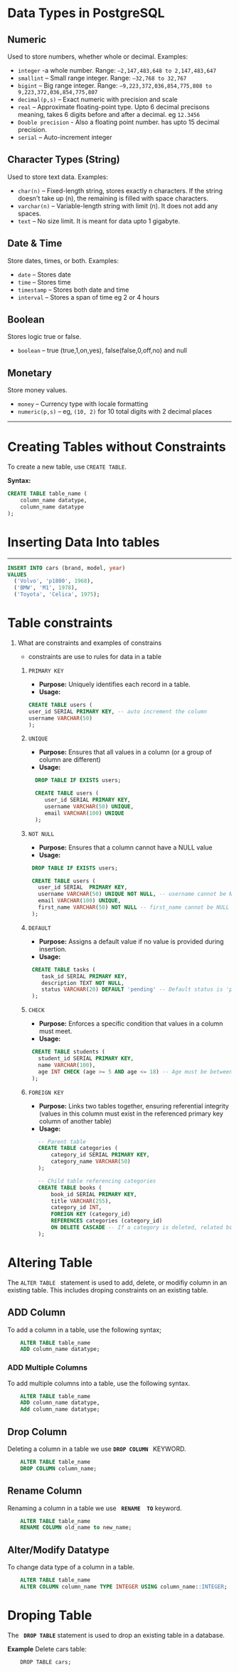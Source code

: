 # Data Types in PostgreSQL

## Numeric

Used to store numbers, whether whole or decimal. Examples:

- `integer` -a whole number. Range: `–2,147,483,648 to 2,147,483,647`
- `smallint` – Small range integer. Range: `–32,768 to 32,767`
- `bigint` – Big range integer. Range: `–9,223,372,036,854,775,808 to 9,223,372,036,854,775,807`
- `decimal(p,s)` – Exact numeric with precision and scale
- `real` – Approximate floating-point type. Upto 6 decimal precisons meaning, takes 6 digits before and after a decimal. eg `12.3456`
- `Double precision` - Also a floating point number. has upto 15 decimal precision.
- `serial` – Auto-increment integer

## Character Types (String)

Used to store text data. Examples:

- `char(n)` – Fixed-length string, stores exactly n characters. If the string doesn't take up (n), the remaining is filled with space characters.
- `varchar(n)` – Variable-length string with limit (n). It does not add any spaces.
- `text` – No size limit. It is meant for data upto 1 gigabyte.

## Date & Time

Store dates, times, or both. Examples:

- `date` – Stores date
- `time` – Stores time
- `timestamp` – Stores both date and time
- `interval` – Stores a span of time eg 2 or 4 hours

## Boolean

Stores logic true or false.

- `boolean` – true (true,1,on,yes), false(false,0,off,no) and null

## Monetary

Store money values.

- `money` – Currency type with locale formatting
- `numeric(p,s)` – eg, `(10, 2)` for 10 total digits with 2 decimal places

---

# Creating Tables without Constraints

To create a new table, use `CREATE TABLE`.

**Syntax:**

```sql
CREATE TABLE table_name (
    column_name datatype,
    column_name datatype
);
```

# Inserting Data Into tables

---

```sql
INSERT INTO cars (brand, model, year)
VALUES
  ('Volvo', 'p1800', 1968),
  ('BMW', 'M1', 1978),
  ('Toyota', 'Celica', 1975);
```

# Table constraints

1.  What are constraints and examples of constrains

    - constraints are use to rules for data in a table

    1. `PRIMARY KEY`

       - **Purpose:** Uniquely identifies each record in a table.
       - **Usage:**

       ```SQL
       CREATE TABLE users (
       user_id SERIAL PRIMARY KEY, -- auto increment the column
       username VARCHAR(50)
       );
       ```

    2. `UNIQUE`

       - **Purpose:** Ensures that all values in a column (or a group of column are different)
       - **Usage:**

       ```SQL
         DROP TABLE IF EXISTS users;

         CREATE TABLE users (
            user_id SERIAL PRIMARY KEY,
            username VARCHAR(50) UNIQUE,
            email VARCHAR(100) UNIQUE
         );
       ```

    3. `NOT NULL`

       - **Purpose:** Ensures that a column cannot have a NULL value
       - **Usage:**

       ```SQL
        DROP TABLE IF EXISTS users;

        CREATE TABLE users (
          user_id SERIAL  PRIMARY KEY,
          username VARCHAR(50) UNIQUE NOT NULL, -- username cannot be NULL
          email VARCHAR(100) UNIQUE,
          first_name VARCHAR(50) NOT NULL -- first_name cannot be NULL
        );
       ```

    4. `DEFAULT`

       - **Purpose:** Assigns a default value if no value is provided during insertion.
       - **Usage:**

       ```SQL
        CREATE TABLE tasks (
           task_id SERIAL PRIMARY KEY,
           description TEXT NOT NULL,
           status VARCHAR(20) DEFAULT 'pending' -- Default status is 'pending'
        );
       ```

    5. `CHECK`

       - **Purpose:** Enforces a specific condition that values in a column must meet.
       - **Usage:**

       ```SQL
        CREATE TABLE students (
          student_id SERIAL PRIMARY KEY,
          name VARCHAR(100),
          age INT CHECK (age >= 5 AND age <= 18) -- Age must be between 5 and 18
        );
       ```

    6. `FOREIGN KEY`

       - **Purpose:** Links two tables together, ensuring referential integrity (values in this column must exist in the referenced primary key column of another table)
       - **Usage:**

       ```SQL
          -- Parent table
          CREATE TABLE categories (
              category_id SERIAL PRIMARY KEY,
              category_name VARCHAR(50)
          );

          -- Child table referencing categories
          CREATE TABLE books (
              book_id SERIAL PRIMARY KEY,
              title VARCHAR(255),
              category_id INT,
              FOREIGN KEY (category_id)
              REFERENCES categories (category_id)
              ON DELETE CASCADE -- If a category is deleted, related books are also deleted
          );
       ```

# Altering Table

The `ALTER TABLE ` statement is used to add, delete, or modifiy column in an existing table. This includes droping constraints on an existing table.

## ADD Column

To add a column in a table, use the following syntax;

```sql
    ALTER TABLE table_name
    ADD column_name datatype;
```

### ADD Multiple Columns

To add multiple columns into a table, use the following syntax.

```sql
    ALTER TABLE table_name
    ADD column_name datatype,
    Add column_name datatype;
```

## Drop Column

Deleting a column in a table we use <b>`DROP COLUMN ` </b> KEYWORD.

```sql
    ALTER TABLE table_name
    DROP COLUMN column_name;
```

## Rename Column

Renaming a column in a table we use <b>` RENAME  TO`</b> keyword.

```sql
    ALTER TABLE table_name
    RENAME COLUMN old_name to new_name;
```

## Alter/Modify Datatype

To change data type of a column in a table.

```sql
    ALTER TABLE table_name
    ALTER COLUMN column_name TYPE INTEGER USING column_name::INTEGER;
```

# Droping Table

The <b>` DROP TABLE`</b> statement is used to drop an existing table in a database.

**Example**
Delete cars table:

```
    DROP TABLE cars;
```
